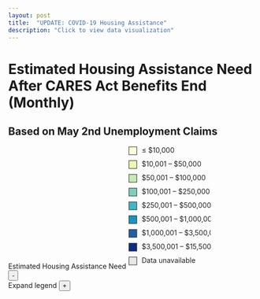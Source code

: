 ```yaml
---
layout: post
title:  "UPDATE: COVID-19 Housing Assistance"
description: "Click to view data visualization"
---
```

<main id="map" class="map"></main>
<div class="map__overlays">
  <div class="map__title-box">
    <h1 class="map__title">Estimated Housing Assistance Need After CARES Act Benefits End (Monthly)</h1>
    <h2 class="map__subtitle">Based on May 2nd Unemployment Claims</h2>
  </div>
  <aside class="legend__wrapper">
    <div class="legend" style="max-height:330px;">
      <span class="legend__title">Estimated Housing Assistance Need</span>
        <svg height="250" width="168">
          <rect x="2" y="2" width="16" height="16" fill="#ffffd9" stroke="#231F20"/>
          <text x="28" y="14" class="legend__entry" fill="#231F20">≤ $10,000</text>
          <rect x="2" y="30" width="16" height="16" fill="#edf8b1" stroke="#231F20"/>
          <text x="28" y="42" class="legend__entry" fill="#231F20">$10,001 – $50,000</text>
          <rect x="2" y="58" width="16" height="16" fill="#c7e9b4" stroke="#231F20"/>
          <text x="28" y="70" class="legend__entry" fill="#231F20">$50,001 – $100,000</text>
          <rect x="2" y="86" width="16" height="16" fill="#7fcdbb" stroke="#231F20"/>
          <text x="28" y="98" class="legend__entry" fill="#231F20">$100,001 – $250,000</text>
          <rect x="2" y="114" width="16" height="16" fill="#41b6c4" stroke="#231F20"/>
          <text x="28" y="126" class="legend__entry" fill="#231F20">$250,001 – $500,000</text>
          <rect x="2" y="142" width="16" height="16" fill="#1d91c0" stroke="#231F20"/>
          <text x="28" y="154" class="legend__entry" fill="#231F20">$500,001 – $1,000,000</text>
          <rect x="2" y="170" width="16" height="16" fill="#225ea8" stroke="#231F20"/>
          <text x="28" y="182" class="legend__entry" fill="#231F20">$1,000,001 – $3,500,000</text>
          <rect x="2" y="198" width="16" height="16" fill="#0c2c84" stroke="#231F20"/>
          <text x="28" y="210" class="legend__entry" fill="#231F20">$3,500,001 – $15,500,000</text>
          <rect x="2" y="226" width="16" height="16" fill="#e8e8e8" stroke="#231F20"/>
          <text x="28" y="238" class="legend__entry" fill="#231F20">Data unavailable</text>
        </svg>
    </div>
    <button type="button" class="button__collapsible button__collapsible--minus">-</button>
    <div>
      <label for="button__collapsible--plus" class="maximize-instructions">Expand legend</label>
      <button type="button" class="button__collapsible button__collapsible--plus">+</button>
    </div>
  </aside>
</div>

<script src="{{'assets/javascripts/updated-housing-assistance-map.js' | absolute_url }}" type="module"></script>